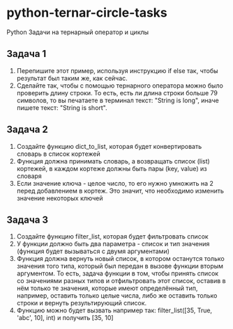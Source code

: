 # python-ternar-circle-tasks
Python Задачи на тернарный оператор и циклы

## Задача 1
1. Перепишите этот пример, используя инструкцию if else так,
   чтобы результат был таким же, как сейчас.
2. Cделайте так, чтобы с помощью тернарного оператора можно было проверить длину строки.
   То есть, есть ли длина строки больше 79 символов, то вы печатаете в терминал текст: "String is long", иначе пишете  текст: "String is short".

## Задача 2

1. Создайте функцию dict_to_list, которая будет конвертировать словарь в список кортежей
2. Функция должна принимать словарь, а возвращать список (list)  кортежей, в каждом кортеже
   должны быть пары (key, value) из словаря
3. Если значение ключа - целое число, то его нужно умножить на 2 перед добавлением в кортеж.
   Это значит, что необходимо изменить значение некоторых ключей

## Задача 3

1. Создайте функцию filter_list, которая будет фильтровать список
2. У функции должно быть два параметра - список и тип значения 
(функция будет вызываться с двумя аргументами)
3. Функция должна вернуть новый список, в котором останутся только значения того типа, который был
передан в вызове функции вторым аргументом. То есть, задача функции в том, чтобы принять список со значениями разных типов и отфильтровать этот список, оставив в нём только те значения, которые имеют определённый тип, например, оставить только целые числа, либо же оставить только строки и вернуть результирующий список.
4. Функцию можно будет вызвать например так:
filter_list([35, True, 'abc', 10], int) и получить [35, 10]

